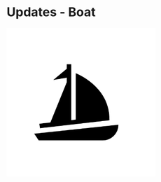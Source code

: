 # Updates - Boat

![Boat Icon](https://github.com/engr16x/projects-updates/blob/master/boat/boat.ico)
